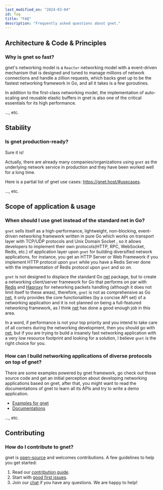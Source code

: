 ```yaml
---
last_modified_on: "2024-03-04"
id: faq
title: "FAQ"
description: "Frequently asked questions about gnet."
---
```


## Architecture & Code & Principles

###  Why is gnet so fast?

gnet's networking model is a `Reactor` networking model with a event-driven mechanism that is designed and tuned to manage millions of network connections and handle a zillion requests, which backs gnet up to be the fastest networking framework in Go, and all it takes is a few goroutines.

In addition to the first-class networking model, the implementation of auto-scaling and reusable elastic buffers in gnet is also one of the critical essentials for its high performance.

..., etc.

## Stability

### Is gnet production-ready?

Sure it is!

Actually, there are already many companies/organizations using `gnet` as the underlying network service in production and they have been worked well for a long time.

Here is a partial list of gnet use cases: https://gnet.host/#usecases.

..., etc.

## Scope of application & usage

### When should I use gnet instead of the standard net in Go?

`gnet` sells itself as a high-performance, lightweight, non-blocking, event-driven networking framework written in pure Go which works on transport layer with TCP/UDP protocols and Unix Domain Socket , so it allows developers to implement their own protocols(HTTP, RPC, WebSocket, Redis, etc.) of application layer upon `gnet` for building  diversified network applications, for instance, you get an HTTP Server or Web Framework if you implement HTTP protocol upon `gnet` while you have a Redis Server done with the implementation of Redis protocol upon `gnet` and so on.

`gnet` is not designed to displace the standard Go [net](https://golang.org/pkg/net/) package, but to create a networking client/server framework for Go that performs on par with [Redis](http://redis.io) and [Haproxy](http://www.haproxy.org) for networking packets handling (although it does not limit itself to these areas), therefore, `gnet` is not as comprehensive as Go [net](https://golang.org/pkg/net/), it only provides the core functionalities (by a concise API set) of a networking application and it is not planned on being a full-featured networking framework, as I think [net](https://golang.org/pkg/net/) has done a good enough job in this area.

In a word, if performance is not your top priority and you intend to take care of all corners during the networking development, then you should go with [net](https://golang.org/pkg/net/), but if you are trying to build a insanely fast networking application with a very low resource footprint and looking for a solution, I believe `gnet` is the right choice for you.

### How can I build networking applications of diverse protocols on top of gnet?

There are some examples powered by gnet framework, go check out those source code and get an initial perception about developing networking applications based on gnet, after that, you might want to read the documentations of gnet to learn all its APIs and try to write a demo application.

- [Examples for gnet](https://github.com/gnet-io/gnet-examples)
- [Documentations](https://gnet.host/docs/)

..., etc.

## Contributing

###  How do I contribute to gnet?

gnet is [open-source](https://github.com/panjf2000/gnet) and welcomes contributions. A few guidelines to help you get started:

1. Read our [contribution guide](https://github.com/panjf2000/gnet/blob/master/CONTRIBUTING.md).
2. Start with [good first issues](https://github.com/panjf2000/gnet/issues?q=is%3Aissue+label%3A"good+first+issue").
3. Join our [chat](https://gitter.im/gnet-io/gnet) if you have any questions. We are happy to help!
